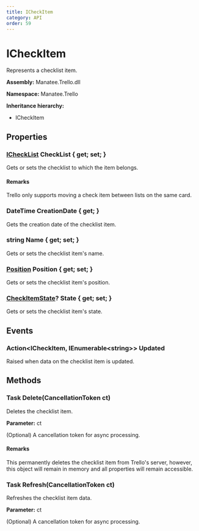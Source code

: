 ```yaml
---
title: ICheckItem
category: API
order: 59
---
```


# ICheckItem

Represents a checklist item.

**Assembly:** Manatee.Trello.dll

**Namespace:** Manatee.Trello

**Inheritance hierarchy:**

- ICheckItem

## Properties

### [ICheckList](ICheckList#ichecklist) CheckList { get; set; }

Gets or sets the checklist to which the item belongs.

#### Remarks

Trello only supports moving a check item between lists on the same card.

### DateTime CreationDate { get; }

Gets the creation date of the checklist item.

### string Name { get; set; }

Gets or sets the checklist item&#39;s name.

### [Position](Position#position) Position { get; set; }

Gets or sets the checklist item&#39;s position.

### [CheckItemState](CheckItemState#checkitemstate)? State { get; set; }

Gets or sets the checklist item&#39;s state.

## Events

### Action&lt;ICheckItem, IEnumerable&lt;string&gt;&gt; Updated

Raised when data on the checklist item is updated.

## Methods

### Task Delete(CancellationToken ct)

Deletes the checklist item.

**Parameter:** ct

(Optional) A cancellation token for async processing.

#### Remarks

This permanently deletes the checklist item from Trello&#39;s server, however, this object will remain in memory and all properties will remain accessible.

### Task Refresh(CancellationToken ct)

Refreshes the checklist item data.

**Parameter:** ct

(Optional) A cancellation token for async processing.


